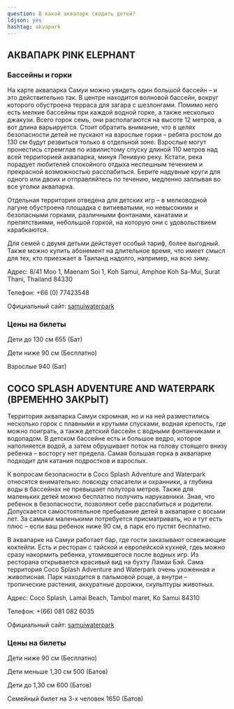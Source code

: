 ```yaml
---
question: В какой аквапарк сводить детей?
ldjson: yes
hashtag: akvapark
---
```




## АКВАПАРК PINK ELEPHANT 
### Бассейны и горки 

   На карте аквапарка Самуи можно увидеть один большой бассейн – и это действительно так. В центре находится волновой бассейн, вокруг которого обустроена терраса для загара с шезлонгами.  Помимо него есть мелкие бассейны при каждой водной горке, а также несколько джакузи. Всего горок семь, они располагаются на высоте 12 метров, а вот длина варьируется. Стоит обратить внимание, что в целях безопасности детей не пускают на взрослые горки – ребята ростом до 130 см будут резвиться только в отдельной зоне. Взрослые могут пронестись стремглав по извилистому спуску длиной 110 метров над всей территорией аквапарка, минуя Ленивую реку. Кстати, река порадует любителей спокойного отдыха неспешным течением и прекрасной возможностью расслабиться. Берите надувные круги для одного или двоих и отправляйтесь по течению, медленно заплывая во все уголки аквапарка.

Отдельная территория отведена для детских игр – в мелководной лагуне обустроена площадка с витиеватыми, но невысокими и безопасными горками, различными фонтанами, канатами и препятствиями, небольшой горкой, на которую они с удовольствием карабкаются. 

Для семей с двумя детьми действует особый тариф, более выгодный. Также можно купить абонемент на длительное время, что имеет смысл для тех, кто приезжает в Таиланд надолго, например, на всю зиму. 

Адрес: 8/41 Moo 1, Maenam Soi 1, Koh Samui, Amphoe Koh Sa-Mui, Surat Thani, Thailand 84330

Телефон: +66 (0) 77423548

Официальный сайт: [samuiwaterpark](http://samuiwaterpark.asia/)




### Цены на билеты

Дети до 130 см 655 (Бат)

Дети ниже 90 см (Бесплатно) 

Взрослые 940 (Бат)





## COCO SPLASH ADVENTURE AND WATERPARK (ВРЕМЕННО ЗАКРЫТ)

  Территория аквапарка Самуи скромная, но и на ней разместились несколько горок с плавными и крутыми спусками, водная крепость, где можно поиграть, а также детский бассейн с водными фонтанчиками и водопадом. В детском бассейне есть и большое ведро, которое наполняется водой, а затем обрушивает поток на голову стоящего внизу ребенка – восторгу нет предела. Самая большая горка в аквапарке подходит для катания подростков и взрослых. 

К вопросам безопасности в Coco Splash Adventure and Waterpark относятся внимательно: повсюду спасатели и охранники, а глубина воды в бассейнах не превышает полутора метров. Также для маленьких детей можно бесплатно получить нарукавники. Зная, что ребенок в безопасности, позволяют себе расслабиться и родители. Допускается самостоятельное пребывание детей в аквапарке с восьми лет. За самыми маленькими потребуется присматривать, но и тут есть плюс – если ваш ребенок ниже 90 см, в парк его пустят бесплатно.

В аквапарке на Самуи работает бар, где гости заказывают освежающие коктейли. Есть и ресторан с тайской и европейской кухней, гдеь можно сразу накормить ребенка, утомившегося после водных игр. Из ресторана открывается красивый вид на бухту Ламаи Бэй. Сама территория  Coco Splash Adventure and Waterpark очень ухоженная и живописная. Парк находится в пальмовой роще, а внутри – тропические растения, аккуратные дорожки, скульптуры животных. 

Адрес: Coco Splash, Lamai Beach, Tambol maret, Ko Samui 84310

Телефон: +(66) 081 082 6035

Официальный сайт: [samuiwaterpark](http://www.samuiwaterpark.com)

### Цены на билеты

Дети ниже 90 см (Бесплатно)

Дети меньше 1,30 см 500 (Батов)

Дети до 1,30 см 600 (Батов) 

Семейный билет на 3-х  человек 1650 (Батов)






